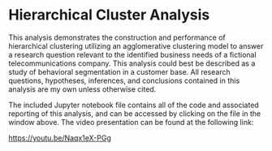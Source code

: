 # Hierarchical Cluster Analysis

This analysis demonstrates the construction and performance of hierarchical clustering utilizing an agglomerative clustering model to answer a research question relevant to the identified business needs of a fictional telecommunications company. This analysis could best be described as a study of behavioral segmentation in a customer base. All research questions, hypotheses, inferences, and conclusions contained in this analysis are my own unless otherwise cited.

The included Jupyter notebook file contains all of the code and associated reporting of this analysis, and can be accessed by clicking on the file in the window above. The video presentation can be found at the following link:

https://youtu.be/Naqx1eX-PGg
